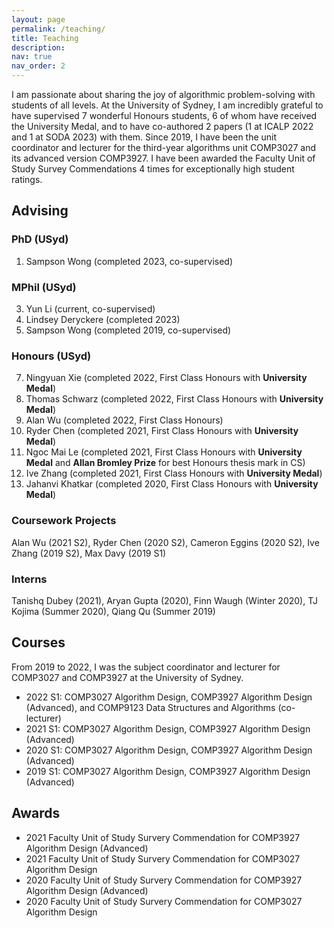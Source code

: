```yaml
---
layout: page
permalink: /teaching/
title: Teaching
description: 
nav: true
nav_order: 2
---
```


I am passionate about sharing the joy of algorithmic problem-solving with students of all levels. At the University of Sydney, I am incredibly grateful to have supervised 7 wonderful Honours students, 6 of whom have received the University Medal, and to have co-authored 2 papers (1 at ICALP 2022 and 1 at SODA 2023) with them. Since 2019, I have been the unit coordinator and lecturer for the third-year algorithms unit COMP3027 and its advanced version COMP3927. I have been awarded the Faculty Unit of Study Survey Commendations 4 times for exceptionally high student ratings.

## Advising

### PhD (USyd)
1. Sampson Wong (completed 2023, co-supervised)

### MPhil (USyd)
3. Yun Li (current, co-supervised)
2. Lindsey Deryckere (completed 2023)
1. Sampson Wong (completed 2019, co-supervised)

### Honours (USyd)
7. Ningyuan Xie (completed 2022, First Class Honours with **University Medal**)
6. Thomas Schwarz (completed 2022, First Class Honours with **University Medal**)
5. Alan Wu (completed 2022, First Class Honours)
4. Ryder Chen (completed 2021, First Class Honours with **University Medal**)
3. Ngoc Mai Le (completed 2021, First Class Honours with **University Medal** and **Allan Bromley Prize** for best Honours thesis mark in CS)
2. Ive Zhang (completed 2021, First Class Honours with **University Medal**)
1. Jahanvi Khatkar (completed 2020, First Class Honours with **University Medal**)

### Coursework Projects

Alan Wu (2021 S2), Ryder Chen (2020 S2), Cameron Eggins (2020 S2), Ive Zhang (2019 S2), Max Davy (2019 S1)

### Interns

Tanishq Dubey (2021), Aryan Gupta (2020), Finn Waugh (Winter 2020), TJ Kojima (Summer 2020), Qiang Qu (Summer 2019)

## Courses
From 2019 to 2022, I was the subject coordinator and lecturer for COMP3027 and COMP3927 at the University of Sydney.

- 2022 S1: COMP3027 Algorithm Design, COMP3927 Algorithm Design (Advanced), and COMP9123 Data Structures and Algorithms (co-lecturer)
- 2021 S1: COMP3027 Algorithm Design, COMP3927 Algorithm Design (Advanced)
- 2020 S1: COMP3027 Algorithm Design, COMP3927 Algorithm Design (Advanced)
- 2019 S1: COMP3027 Algorithm Design, COMP3927 Algorithm Design (Advanced)

## Awards 

- 2021 Faculty Unit of Study Survery Commendation for COMP3927 Algorithm Design (Advanced)
- 2021 Faculty Unit of Study Survery Commendation for COMP3027 Algorithm Design
- 2020 Faculty Unit of Study Survery Commendation for COMP3927 Algorithm Design (Advanced)
- 2020 Faculty Unit of Study Survery Commendation for COMP3027 Algorithm Design
